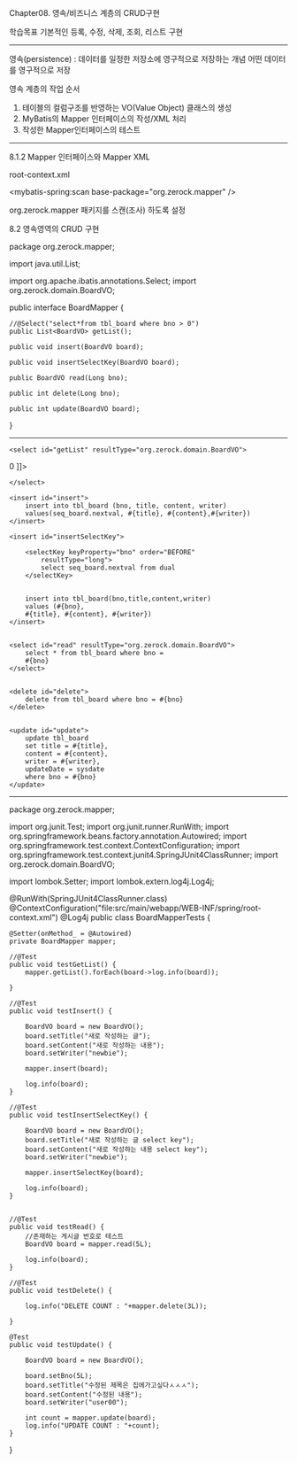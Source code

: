 Chapter08. 영속/비즈니스 계층의 CRUD구현

학습목표
기본적인 등록, 수정, 삭제, 조회, 리스트 구현

---

영속(persistence) : 데이터를 일정한 저장소에 영구적으로 저장하는 개념
어떤 데이터를 영구적으로 저장

영속 계층의 작업 순서

1. 테이블의 컬럼구조를 반영하는 VO(Value Object) 클래스의 생성
2. MyBatis의 Mapper 인터페이스의 작성/XML 처리
3. 작성한 Mapper인터페이스의 테스트

---

8.1.2 Mapper 인터페이스와 Mapper XML

root-context.xml

<mybatis-spring:scan
base-package="org.zerock.mapper" />

org.zerock.mapper 패키지를 스캔(조사) 하도록 설정

8.2 영속영역의 CRUD 구현

package org.zerock.mapper;

import java.util.List;

import org.apache.ibatis.annotations.Select;
import org.zerock.domain.BoardVO;

public interface BoardMapper {

    //@Select("select*from tbl_board where bno > 0")
    public List<BoardVO> getList();

    public void insert(BoardVO board);

    public void insertSelectKey(BoardVO board);

    public BoardVO read(Long bno);

    public int delete(Long bno);

    public int update(BoardVO board);

}

---

<?xml version="1.0" encoding="UTF-8"?>
<!DOCTYPE mapper
PUBLIC "-//mybatis.org//DTD Mapper 3.0//EN"
"http://mybatis.org/dtd/mybatis-3-mapper.dtd">
<mapper namespace="org.zerock.mapper.BoardMapper">

    <select id="getList" resultType="org.zerock.domain.BoardVO">

<![CDATA[
select*from tbl_board where bno>0
]]>

    </select>

    <insert id="insert">
    	insert into tbl_board (bno, title, content, writer)
    	values(seq_board.nextval, #{title}, #{content},#{writer})
    </insert>

    <insert id="insertSelectKey">

    	<selectKey keyProperty="bno" order="BEFORE"
    		resultType="long">
    		select seq_board.nextval from dual
    	</selectKey>


    	insert into tbl_board(bno,title,content,writer)
    	values (#{bno},
    	#{title}, #{content}, #{writer})
    </insert>


    <select id="read" resultType="org.zerock.domain.BoardVO">
    	select * from tbl_board where bno =
    	#{bno}
    </select>


    <delete id="delete">
    	delete from tbl_board where bno = #{bno}
    </delete>


    <update id="update">
    	update tbl_board
    	set title = #{title},
    	content = #{content},
    	writer = #{writer},
    	updateDate = sysdate
    	where bno = #{bno}
    </update>

</mapper>

---

package org.zerock.mapper;

import org.junit.Test;
import org.junit.runner.RunWith;
import org.springframework.beans.factory.annotation.Autowired;
import org.springframework.test.context.ContextConfiguration;
import org.springframework.test.context.junit4.SpringJUnit4ClassRunner;
import org.zerock.domain.BoardVO;

import lombok.Setter;
import lombok.extern.log4j.Log4j;

@RunWith(SpringJUnit4ClassRunner.class)
@ContextConfiguration("file:src/main/webapp/WEB-INF/spring/root-context.xml")
@Log4j
public class BoardMapperTests {

    @Setter(onMethod_ = @Autowired)
    private BoardMapper mapper;

    //@Test
    public void testGetList() {
    	mapper.getList().forEach(board->log.info(board));

    }

    //@Test
    public void testInsert() {

    	BoardVO board = new BoardVO();
    	board.setTitle("새로 작성하는 글");
    	board.setContent("새로 작성하는 내용");
    	board.setWriter("newbie");

    	mapper.insert(board);

    	log.info(board);
    }

    //@Test
    public void testInsertSelectKey() {

    	BoardVO board = new BoardVO();
    	board.setTitle("새로 작성하는 글 select key");
    	board.setContent("새로 작성하는 내용 select key");
    	board.setWriter("newbie");

    	mapper.insertSelectKey(board);

    	log.info(board);
    }


    //@Test
    public void testRead() {
    	//존재하는 게시글 번호로 테스트
    	BoardVO board = mapper.read(5L);

    	log.info(board);
    }

    //@Test
    public void testDelete() {

    	log.info("DELETE COUNT : "+mapper.delete(3L));

    }

    @Test
    public void testUpdate() {

    	BoardVO board = new BoardVO();

    	board.setBno(5L);
    	board.setTitle("수정된 제목은 집에가고싶다ㅅㅅㅅ");
    	board.setContent("수정된 내용");
    	board.setWriter("user00");

    	int count = mapper.update(board);
    	log.info("UPDATE COUNT : "+count);
    }

}
